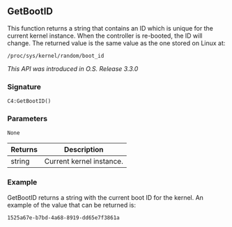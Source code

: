 ## GetBootID
This function returns a string that contains an ID which is unique for the current kernel instance.  When the controller is
re-booted, the ID will change.  The returned value is the same value as the one stored on Linux at:

`/proc/sys/kernel/random/boot_id` 


_This API was introduced in O.S. Release 3.3.0_


### Signature

`C4:GetBootID()`


### Parameters

`None`


| Returns | Description |
| --- | --- |
| string | Current kernel instance. |


### Example

GetBootID returns a string with the current boot ID for the kernel.  An example of the value that can be returned is:


`1525a67e-b7bd-4a68-8919-dd65e7f3861a`
